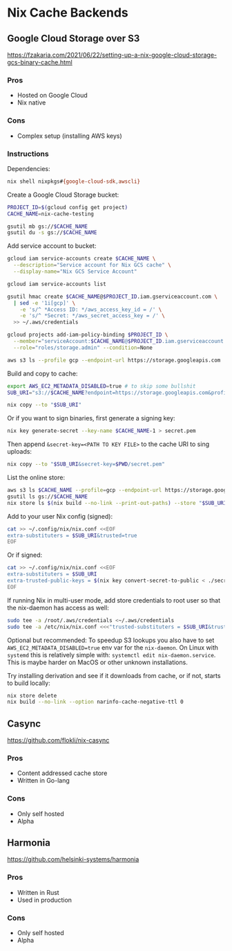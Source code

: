 # Nix Cache Backends

## Google Cloud Storage over S3

<https://fzakaria.com/2021/06/22/setting-up-a-nix-google-cloud-storage-gcs-binary-cache.html>

### Pros

- Hosted on Google Cloud
- Nix native

### Cons

- Complex setup (installing AWS keys)

### Instructions

Dependencies:

```sh
nix shell nixpkgs#{google-cloud-sdk,awscli}
```

Create a Google Cloud Storage bucket:

```sh
PROJECT_ID=$(gcloud config get project)
CACHE_NAME=nix-cache-testing

gsutil mb gs://$CACHE_NAME
gsutil du -s gs://$CACHE_NAME
```

Add service account to bucket:

```sh
gcloud iam service-accounts create $CACHE_NAME \
  --description="Service account for Nix GCS cache" \
  --display-name="Nix GCS Service Account"

gcloud iam service-accounts list

gsutil hmac create $CACHE_NAME@$PROJECT_ID.iam.gserviceaccount.com \
  | sed -e '1i[gcp]' \
    -e 's/^ *Access ID: */aws_access_key_id = /' \
    -e 's/^ *Secret: */aws_secret_access_key = /' \
  >> ~/.aws/credentials

gcloud projects add-iam-policy-binding $PROJECT_ID \
  --member="serviceAccount:$CACHE_NAME@$PROJECT_ID.iam.gserviceaccount.com" \
  --role="roles/storage.admin" --condition=None

aws s3 ls --profile gcp --endpoint-url https://storage.googleapis.com
```

Build and copy to cache:

```sh
export AWS_EC2_METADATA_DISABLED=true # to skip some bullshit
SUB_URI="s3://$CACHE_NAME?endpoint=https://storage.googleapis.com&profile=gcp"

nix copy --to "$SUB_URI"
```

Or if you want to sign binaries, first generate a signing key:

```sh
nix key generate-secret --key-name $CACHE_NAME-1 > secret.pem
```

Then append `&secret-key=<PATH TO KEY FILE>` to the cache URI to sing uploads:

```sh
nix copy --to "$SUB_URI&secret-key=$PWD/secret.pem"
```

List the online store:

```sh
aws s3 ls $CACHE_NAME --profile=gcp --endpoint-url https://storage.googleapis.com
gsutil ls gs://$CACHE_NAME
nix store ls $(nix build --no-link --print-out-paths) --store "$SUB_URI"
```

Add to your user Nix config (signed):

```sh
cat >> ~/.config/nix/nix.conf <<EOF
extra-substituters = $SUB_URI&trusted=true
EOF
```

Or if signed:

```sh
cat >> ~/.config/nix/nix.conf <<EOF
extra-substituters = $SUB_URI
extra-trusted-public-keys = $(nix key convert-secret-to-public < ./secret.pem)
EOF
```

If running Nix in multi-user mode, add store credentials to root user so that
the nix-daemon has access as well:

```sh
sudo tee -a /root/.aws/credentials <~/.aws/credentials
sudo tee -a /etc/nix/nix.conf <<<"trusted-substituters = $SUB_URI&trusted=true"
```

Optional but recommended: To speedup S3 lookups you also have to set
`AWS_EC2_METADATA_DISABLED=true` env var for the `nix-daemon`. On
Linux with `systemd` this is relatively simple with: `systemctl edit
nix-daemon.service`. This is maybe harder on MacOS or other unknown
installations.

Try installing derivation and see if it downloads from cache, or if not,
starts to build locally:

```sh
nix store delete
nix build --no-link --option narinfo-cache-negative-ttl 0
```


## Casync

<https://github.com/flokli/nix-casync>

### Pros

- Content addressed cache store
- Written in Go-lang

### Cons

- Only self hosted
- Alpha


## Harmonia

<https://github.com/helsinki-systems/harmonia>

### Pros

- Written in Rust
- Used in production

### Cons

- Only self hosted
- Alpha
